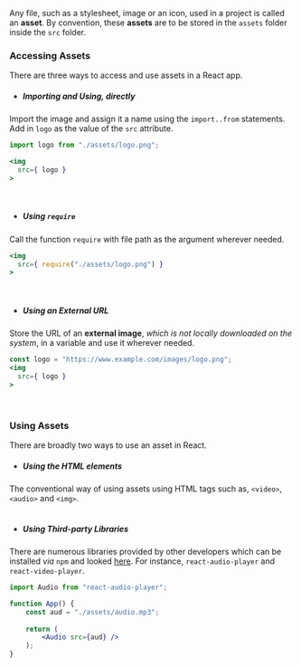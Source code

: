 Any file, such as a stylesheet, image or an icon,  used in a project is called an **asset**. 
By convention, these **assets** are to be stored in the `assets` folder inside the `src` folder.

### Accessing Assets
There are three ways to access and use assets in a React app.

* ##### Importing and Using, directly
Import the image and assign it a name using the `import..from` statements. Add in `logo` as the value of the `src` attribute.
  ```jsx
import logo from "./assets/logo.png";

<img 
	src={ logo }
>
  ```
<br>

* ##### Using `require`
Call the function `require` with file path as the argument wherever needed.
  ```jsx
<img
	src={ require("./assets/logo.png") }
>
  ```
<br>

* ##### Using an External URL 
Store the URL of an **external image**, *which is not locally downloaded on the system*, in a variable and use it wherever needed. 
  ```jsx
const logo = "https://www.example.com/images/logo.png";
<img 
	src={ logo }
>
  ```
<br>

### Using Assets
There are broadly two ways to use an asset in React.

* ##### Using the HTML elements
The conventional way of using assets using HTML tags such as, `<video>`, `<audio>` and `<img>`. <br><br>

* ##### Using Third-party Libraries
There are numerous libraries provided by other developers which can be installed *via* `npm` and looked [here](https://npmjs.org). For instance, `react-audio-player` and `react-video-player`.

  ```jsx
  import Audio from "react-audio-player";

  function App() {
	  const aud = "./assets/audio.mp3";
	   
	  return (
		  <Audio src={aud} />
	  );
  }
  ```
